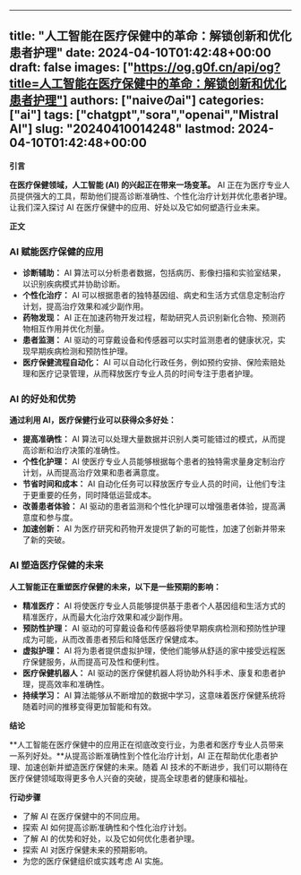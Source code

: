
---
title: "人工智能在医疗保健中的革命：解锁创新和优化患者护理"
date: 2024-04-10T01:42:48+00:00
draft: false
images: ["https://og.g0f.cn/api/og?title=人工智能在医疗保健中的革命：解锁创新和优化患者护理"]
authors: ["naiveのai"]
categories: ["ai"]
tags: ["chatgpt","sora","openai","Mistral AI"]
slug: "20240410014248"
lastmod: 2024-04-10T01:42:48+00:00
---
**引言**

**在医疗保健领域，人工智能 (AI) 的兴起正在带来一场变革。** AI 正在为医疗专业人员提供强大的工具，帮助他们提高诊断准确性、个性化治疗计划并优化患者护理。让我们深入探讨 AI 在医疗保健中的应用、好处以及它如何塑造行业未来。

**正文**

### AI 赋能医疗保健的应用

* **诊断辅助：** AI 算法可以分析患者数据，包括病历、影像扫描和实验室结果，以识别疾病模式并协助诊断。
* **个性化治疗：** AI 可以根据患者的独特基因组、病史和生活方式信息定制治疗计划，提高治疗效果和减少副作用。
* **药物发现：** AI 正在加速药物开发过程，帮助研究人员识别新化合物、预测药物相互作用并优化剂量。
* **患者监测：** AI 驱动的可穿戴设备和传感器可以实时监测患者的健康状况，实现早期疾病检测和预防性护理。
* **医疗保健流程自动化：** AI 可以自动化行政任务，例如预约安排、保险索赔处理和医疗记录管理，从而释放医疗专业人员的时间专注于患者护理。

### AI 的好处和优势

**通过利用 AI，医疗保健行业可以获得众多好处：**

* **提高准确性：** AI 算法可以处理大量数据并识别人类可能错过的模式，从而提高诊断和治疗决策的准确性。
* **个性化护理：** AI 使医疗专业人员能够根据每个患者的独特需求量身定制治疗计划，从而提高治疗效果和患者满意度。
* **节省时间和成本：** AI 自动化任务可以释放医疗专业人员的时间，让他们专注于更重要的任务，同时降低运营成本。
* **改善患者体验：** AI 驱动的患者监测和个性化护理可以增强患者体验，提高满意度和参与度。
* **加速创新：** AI 为医疗研究和药物开发提供了新的可能性，加速了创新并带来了新的突破。

### AI 塑造医疗保健的未来

**人工智能正在重塑医疗保健的未来，以下是一些预期的影响：**

* **精准医疗：** AI 将使医疗专业人员能够提供基于患者个人基因组和生活方式的精准医疗，从而最大化治疗效果和减少副作用。
* **预防性护理：** AI 驱动的可穿戴设备和传感器将使早期疾病检测和预防性护理成为可能，从而改善患者预后和降低医疗保健成本。
* **虚拟护理：** AI 将为患者提供虚拟护理，使他们能够从舒适的家中接受远程医疗保健服务，从而提高可及性和便利性。
* **医疗保健机器人：** AI 驱动的医疗保健机器人将协助外科手术、康复和患者护理，提高效率和准确性。
* **持续学习：** AI 算法能够从不断增加的数据中学习，这意味着医疗保健系统将随着时间的推移变得更加智能和有效。

**结论**

**人工智能在医疗保健中的应用正在彻底改变行业，为患者和医疗专业人员带来一系列好处。**从提高诊断准确性到个性化治疗计划，AI 正在帮助优化患者护理、加速创新并塑造医疗保健的未来。随着 AI 技术的不断进步，我们可以期待在医疗保健领域取得更多令人兴奋的突破，提高全球患者的健康和福祉。

**行动步骤**

* 了解 AI 在医疗保健中的不同应用。
* 探索 AI 如何提高诊断准确性和个性化治疗计划。
* 了解 AI 的优势和好处，以及它如何优化患者护理。
* 探索 AI 对医疗保健未来的预期影响。
* 为您的医疗保健组织或实践考虑 AI 实施。